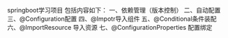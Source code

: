springboot学习项目
包括内容如下：
 一、依赖管理（版本控制）
 二、自动配置
 三、@Configuration配置
 四、@Impotr导入组件
 五、@Conditional条件装配
 六、@ImportResource 导入资源
 七、@ConfigurationProperties 配置绑定
